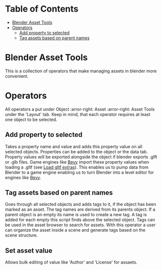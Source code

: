 # Table of Contents
- [Blender Asset Tools](#blender-asset-tools)
- [Operators](#operators)
    - [Add property to selected](#add-property-to-selected)
    - [Tag assets based on parent names](#tag-assets-based-on-parent-names)

# Blender Asset Tools
This is a collection of operators that make managing assets in blender more convenient. 

# Operators
All operators a put under Object :arror-right: Asset :arror-right: Asset Tools under the 'Layout' tab. Keep in mind, that each operator requires at least one object to be selected.

## Add property to selected
Takes a property name and value and adds this property value on all selected objects. Properties can be added to the object or the data tab. Property values will be exported alongside the object if blender exports .glft or .glb files. Game engines like [Bevy](#https://bevyengine.org/) import these property values when loading a .gltf (see [Load gltf extras](#https://bevyengine.org/examples/3d-rendering/load-gltf-extras/)). This enables us to pump data from Blender to a game engine enabling us to turn Blender into a level editor for engines like [Bevy](#https://bevyengine.org/).

## Tag assets based on parent names
Goes through all selected objects and adds tags to it, if the object has been marked as an asset. The tag names are derived from its parents object. If a parent object is an empty its name is used to create a new tag. A tag is added for each empty this script finds above the selected object. Tags can be used in the asset browser to search for assets.
With this operator a user can organize the asset inside a scene and generate tags based on the scene structure.

## Set asset value
Allows bulk editing of value like 'Author' and 'License' for assaets.